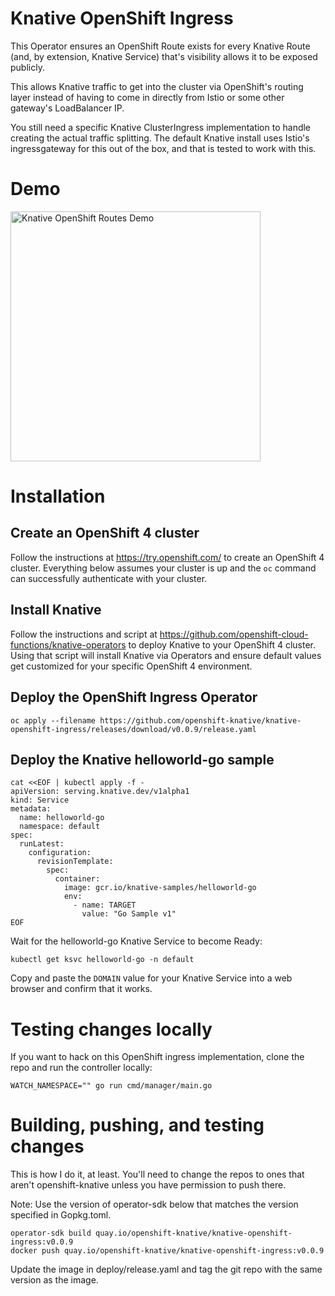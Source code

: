 # Knative OpenShift Ingress

This Operator ensures an OpenShift Route exists for every Knative
Route (and, by extension, Knative Service) that's visibility allows it
to be exposed publicly.

This allows Knative traffic to get into the cluster via OpenShift's
routing layer instead of having to come in directly from Istio or some
other gateway's LoadBalancer IP.

You still need a specific Knative ClusterIngress implementation to
handle creating the actual traffic splitting. The default Knative
install uses Istio's ingressgateway for this out of the box, and that
is tested to work with this.

# Demo
<a href="https://vimeo.com/330132153"><img src="docs/video_thumbnail.png" width="400" title="Knative OpenShift Routes Demo"></a>

# Installation

## Create an OpenShift 4 cluster

Follow the instructions at https://try.openshift.com/ to create an
OpenShift 4 cluster. Everything below assumes your cluster is up and
the `oc` command can successfully authenticate with your cluster.

## Install Knative

Follow the instructions and script at
https://github.com/openshift-cloud-functions/knative-operators to
deploy Knative to your OpenShift 4 cluster. Using that script will
install Knative via Operators and ensure default values get customized
for your specific OpenShift 4 environment.

## Deploy the OpenShift Ingress Operator

```shell
oc apply --filename https://github.com/openshift-knative/knative-openshift-ingress/releases/download/v0.0.9/release.yaml
```

## Deploy the Knative helloworld-go sample

```shell
cat <<EOF | kubectl apply -f -
apiVersion: serving.knative.dev/v1alpha1
kind: Service
metadata:
  name: helloworld-go
  namespace: default
spec:
  runLatest:
    configuration:
      revisionTemplate:
        spec:
          container:
            image: gcr.io/knative-samples/helloworld-go
            env:
              - name: TARGET
                value: "Go Sample v1"
EOF
```

Wait for the helloworld-go Knative Service to become Ready:
```shell
kubectl get ksvc helloworld-go -n default
```

Copy and paste the `DOMAIN` value for your Knative Service into a web
browser and confirm that it works.

# Testing changes locally

If you want to hack on this OpenShift ingress implementation, clone
the repo and run the controller locally:

```shell
WATCH_NAMESPACE="" go run cmd/manager/main.go
```

# Building, pushing, and testing changes

This is how I do it, at least. You'll need to change the repos to ones
that aren't openshift-knative unless you have permission to push there.

Note: Use the version of operator-sdk below that matches the version
specified in Gopkg.toml.

```shell
operator-sdk build quay.io/openshift-knative/knative-openshift-ingress:v0.0.9
docker push quay.io/openshift-knative/knative-openshift-ingress:v0.0.9
```

Update the image in deploy/release.yaml and tag the git repo with the
same version as the image.
